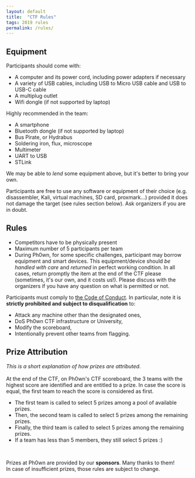 ```yaml
---
layout: default
title:  "CTF Rules"
tags: 2019 rules
permalink: /rules/
---
```


<section class="content-section bg-light" id="about">
        <div class="row">
            <div class="col-lg-10 mx-auto">
	    	    <h2>Equipment</h2>

Participants should come with:

<ul>
<li>A computer and its power cord, including power adapters if necessary</li>
<li>A variety of USB cables, including USB to Micro USB cable and USB to USB-C cable</li>
<li>A multiplug outlet</li>
<li>Wifi dongle (if not supported by laptop)</li>
</ul>

Highly recommended in the team:

<ul>
<li>A smartphone</li>
<li>Bluetooth dongle (if not supported by laptop)</li>
<li>Bus Pirate, or Hydrabus</li>
<li>Soldering iron, flux, microscope</li>
<li>Multimeter</li>
<li>UART to USB</li>
<li>STLink</li>
</ul>

We may be able to <i>lend</i> some equipment above, but it's better to bring your own. 

Participants are free to use any software or equipment of their choice (e.g. disassembler, Kali, virtual machines, SD card, proxmark...) provided it does not damage the target (see rules section below). Ask organizers if you are in doubt.

<h2>Rules</h2>

<ul>
<li>Competitors have to be physically present</li>
<li>Maximum number of 5 participants per team</li>
<li>During Ph0wn, for some specific challenges, participant may borrow equipment and smart devices. This equipment/device should <i>be handled with care</i> and <i>returned</i> in perfect working condition. In all cases, return promptly the item at the end of the CTF please (sometimes, it's our own, and it costs us!). Please discuss with the organizers if you have any question on what is permitted or not.
</li>
</ul>

Participants must comply to <a href="/conduct">the Code of Conduct</a>. In particular, note it is <b>strictly prohibited and subject to disqualification</b> to:

<ul>
<li>Attack any machine other than the designated ones,</li>
<li>DoS Ph0wn CTF infrastructure or University,</li>
<li>Modify the scoreboard,</li>
<li>Intentionally prevent other teams from flagging.</li>
</ul>

<h2>Prize Attribution</h2>

<i>This is a short explanation of how prizes are attributed.</i>
<br>
<br>
At the end of the CTF, on Ph0wn's CTF scoreboard, the 3 teams with the highest score are identified and are entitled to a prize.
In case the score is equal, the first team to reach the score is considered as first.
<br>

<ul>
<li>The first team is called to select 5 prizes among a pool of available prizes.</li>
<li>Then, the second team is called to select 5 prizes among the remaining prizes.</li>
<li>Finally, the third team is called to select 5 prizes among the remaining prizes.</li>
<li>If a team has less than 5 members, they still select 5 prizes :)</li>
</ul>
<br>

Prizes at Ph0wn are provided by our <b>sponsors</b>. Many thanks to them!
<br>
In case of insufficient prizes, those rules are subject to change.
<br>
<br>


</div></div>
</section>
